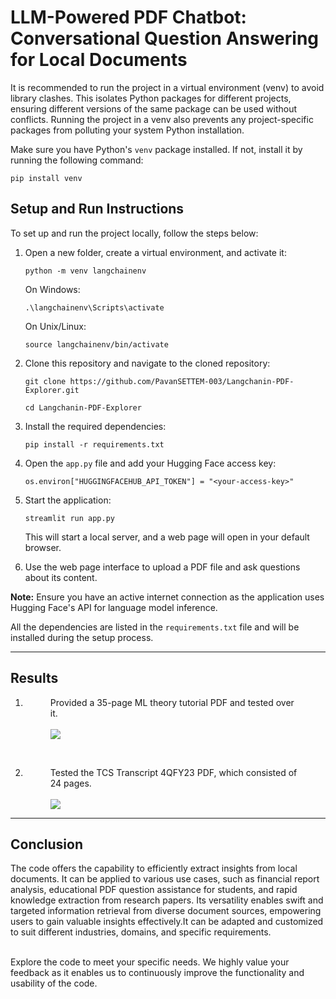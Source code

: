<h1>LLM-Powered PDF Chatbot: Conversational Question Answering for Local Documents</h1>

<p>It is recommended to run the project in a virtual environment (venv) to avoid library clashes. This isolates Python packages for different projects, ensuring different versions of the same package can be used without conflicts. Running the project in a venv also prevents any project-specific packages from polluting your system Python installation.</p>

<p>Make sure you have Python's <code>venv</code> package installed. If not, install it by running the following command:</p>

<pre><code>pip install venv</code></pre>

<h2>Setup and Run Instructions</h2>

<p>To set up and run the project locally, follow the steps below:</p>

<ol>
  <li>Open a new folder, create a virtual environment, and activate it:</li>

  <pre><code>python -m venv langchainenv</code></pre>

  <p>On Windows:</p>

  <pre><code>.\langchainenv\Scripts\activate</code></pre>

  <p>On Unix/Linux:</p>

  <pre><code>source langchainenv/bin/activate</code></pre>

  <li>Clone this repository and navigate to the cloned repository:</li>

  <pre><code>git clone https://github.com/PavanSETTEM-003/Langchanin-PDF-Explorer.git</code></pre>

  <pre><code>cd Langchanin-PDF-Explorer</code></pre>

  <li>Install the required dependencies:</li>

  <pre><code>pip install -r requirements.txt</code></pre>

  <li>Open the <code>app.py</code> file and add your Hugging Face access key:</li>

  <pre><code>os.environ["HUGGINGFACEHUB_API_TOKEN"] = "&lt;your-access-key&gt;"</code></pre>

  <li>Start the application:</li>

  <pre><code>streamlit run app.py</code></pre>

  <p>This will start a local server, and a web page will open in your default browser.</p>

  <li>Use the web page interface to upload a PDF file and ask questions about its content.</li>
</ol>

<p><strong>Note:</strong> Ensure you have an active internet connection as the application uses Hugging Face's API for language model inference.</p>

<p>All the dependencies are listed in the <code>requirements.txt</code> file and will be installed during the setup process.</p>


<hr>
<h2>Results</h2>
<div class="image-container">
    <ol>
        <li> <figure>
            <figcaption>
                Provided a 35-page ML theory tutorial PDF and tested over it.
              </figcaption>
          <br>
            <img src="https://github.com/PavanSETTEM-003/Langchanin-PDF-Explorer/assets/88257205/79843a29-64a3-4e00-8aa3-29bc8bca5a82" ></figure></li>
      <br>
      <li><figure>
            <figcaption>
              Tested the TCS Transcript 4QFY23 PDF, which consisted of 24 pages.
            </figcaption>
          <br>
          <img src="https://github.com/PavanSETTEM-003/Langchanin-PDF-Explorer/assets/88257205/19bd6f69-8cbf-40b8-8317-f227ce429a10">
          </figure></li>
    </ol>
</div>

<hr>
<h2>Conclusion</h2>
The code offers the capability to efficiently extract insights from local documents. It can be applied to various use cases, such as financial report analysis, educational PDF question assistance for students, and rapid knowledge extraction from research papers. Its versatility enables swift and targeted information retrieval from diverse document sources, empowering users to gain valuable insights effectively.It can be adapted and customized to suit different industries, domains, and specific requirements.

<br>
<br>



Explore the code to meet your specific needs. We highly value your feedback as it enables us to continuously improve the functionality and usability of the code.
